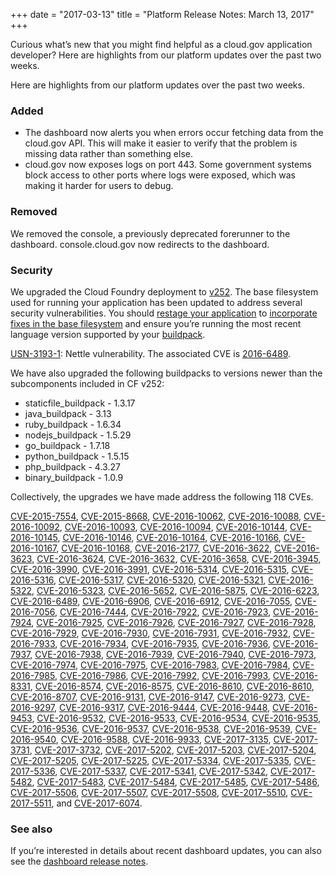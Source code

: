 +++
date = "2017-03-13"
title = "Platform Release Notes: March 13, 2017"
+++

Curious what’s new that you might find helpful as a cloud.gov application developer? Here are highlights from our platform updates over the past two weeks.

<!--more-->

Here are highlights from our platform updates over the past two weeks.

### Added
- The dashboard now alerts you when errors occur fetching data from the cloud.gov API. This will make it easier to verify that the problem is missing data rather than something else.
- cloud.gov now exposes logs on port 443. Some government systems block access to other ports where logs were exposed, which was making it harder for users to debug.

### Removed

We removed the console, a previously deprecated forerunner to the dashboard. console.cloud.gov now redirects to the dashboard.

### Security

We upgraded the Cloud Foundry deployment to [v252](https://github.com/cloudfoundry/cf-release/releases/tag/v252). The base filesystem used for running your application has been updated to address several security vulnerabilities. You should [restage your application](http://cli.cloudfoundry.org/en-US/cf/restage.html) to [incorporate fixes in the base filesystem](https://docs.cloudfoundry.org/devguide/deploy-apps/stacks.html#cli-commands) and ensure you’re running the most recent language version supported by your [buildpack](https://docs.cloudfoundry.org/buildpacks/).

[USN-3193-1](https://www.ubuntu.com/usn/USN-3193-1/): Nettle vulnerability. The associated CVE is [2016-6489](http://people.ubuntu.com/~ubuntu-security/cve/CVE-2016-6489).

We have also upgraded the following buildpacks to versions newer than the subcomponents included in CF v252:

- staticfile_buildpack - 1.3.17
- java_buildpack - 3.13
- ruby_buildpack - 1.6.34
- nodejs_buildpack - 1.5.29
- go_buildpack - 1.7.18
- python_buildpack - 1.5.15
- php_buildpack - 4.3.27
- binary_buildpack - 1.0.9

Collectively, the upgrades we have made address the following 118 CVEs.

[CVE-2015-7554](http://people.canonical.com/~ubuntu-security/cve/2015/CVE-2015-7554.html), [CVE-2015-8668](http://people.canonical.com/~ubuntu-security/cve/2015/CVE-2015-8668.html), [CVE-2016-10062](http://people.canonical.com/~ubuntu-security/cve/2016/CVE-2016-10062.html), [CVE-2016-10088](http://people.canonical.com/~ubuntu-security/cve/2016/CVE-2016-10088.html), [CVE-2016-10092](http://people.canonical.com/~ubuntu-security/cve/2016/CVE-2016-10092.html), [CVE-2016-10093](http://people.canonical.com/~ubuntu-security/cve/2016/CVE-2016-10093.html), [CVE-2016-10094](http://people.canonical.com/~ubuntu-security/cve/2016/CVE-2016-10094.html), [CVE-2016-10144](http://people.canonical.com/~ubuntu-security/cve/2016/CVE-2016-10144.html), [CVE-2016-10145](http://people.canonical.com/~ubuntu-security/cve/2016/CVE-2016-10145.html), [CVE-2016-10146](http://people.canonical.com/~ubuntu-security/cve/2016/CVE-2016-10146.html), [CVE-2016-10164](http://people.canonical.com/~ubuntu-security/cve/2016/CVE-2016-10164.html), [CVE-2016-10166](http://people.canonical.com/~ubuntu-security/cve/2016/CVE-2016-10166.html), [CVE-2016-10167](http://people.canonical.com/~ubuntu-security/cve/2016/CVE-2016-10167.html), [CVE-2016-10168](http://people.canonical.com/~ubuntu-security/cve/2016/CVE-2016-10168.html), [CVE-2016-2177](http://people.canonical.com/~ubuntu-security/cve/2016/CVE-2016-2177.html), [CVE-2016-3622](http://people.canonical.com/~ubuntu-security/cve/2016/CVE-2016-3622.html), [CVE-2016-3623](http://people.canonical.com/~ubuntu-security/cve/2016/CVE-2016-3623.html), [CVE-2016-3624](http://people.canonical.com/~ubuntu-security/cve/2016/CVE-2016-3624.html), [CVE-2016-3632](http://people.canonical.com/~ubuntu-security/cve/2016/CVE-2016-3632.html), [CVE-2016-3658](http://people.canonical.com/~ubuntu-security/cve/2016/CVE-2016-3658.html), [CVE-2016-3945](http://people.canonical.com/~ubuntu-security/cve/2016/CVE-2016-3945.html), [CVE-2016-3990](http://people.canonical.com/~ubuntu-security/cve/2016/CVE-2016-3990.html), [CVE-2016-3991](http://people.canonical.com/~ubuntu-security/cve/2016/CVE-2016-3991.html), [CVE-2016-5314](http://people.canonical.com/~ubuntu-security/cve/2016/CVE-2016-5314.html), [CVE-2016-5315](http://people.canonical.com/~ubuntu-security/cve/2016/CVE-2016-5315.html), [CVE-2016-5316](http://people.canonical.com/~ubuntu-security/cve/2016/CVE-2016-5316.html), [CVE-2016-5317](http://people.canonical.com/~ubuntu-security/cve/2016/CVE-2016-5317.html), [CVE-2016-5320](http://people.canonical.com/~ubuntu-security/cve/2016/CVE-2016-5320.html), [CVE-2016-5321](http://people.canonical.com/~ubuntu-security/cve/2016/CVE-2016-5321.html), [CVE-2016-5322](http://people.canonical.com/~ubuntu-security/cve/2016/CVE-2016-5322.html), [CVE-2016-5323](http://people.canonical.com/~ubuntu-security/cve/2016/CVE-2016-5323.html), [CVE-2016-5652](http://people.canonical.com/~ubuntu-security/cve/2016/CVE-2016-5652.html), [CVE-2016-5875](http://people.canonical.com/~ubuntu-security/cve/2016/CVE-2016-5875.html), [CVE-2016-6223](http://people.canonical.com/~ubuntu-security/cve/2016/CVE-2016-6223.html), [CVE-2016-6489](http://people.canonical.com/~ubuntu-security/cve/2016/CVE-2016-6489.html), [CVE-2016-6906](http://people.canonical.com/~ubuntu-security/cve/2016/CVE-2016-6906.html), [CVE-2016-6912](http://people.canonical.com/~ubuntu-security/cve/2016/CVE-2016-6912.html), [CVE-2016-7055](http://people.canonical.com/~ubuntu-security/cve/2016/CVE-2016-7055.html), [CVE-2016-7056](http://people.canonical.com/~ubuntu-security/cve/2016/CVE-2016-7056.html), [CVE-2016-7444](http://people.canonical.com/~ubuntu-security/cve/2016/CVE-2016-7444.html), [CVE-2016-7922](http://people.canonical.com/~ubuntu-security/cve/2016/CVE-2016-7922.html), [CVE-2016-7923](http://people.canonical.com/~ubuntu-security/cve/2016/CVE-2016-7923.html), [CVE-2016-7924](http://people.canonical.com/~ubuntu-security/cve/2016/CVE-2016-7924.html), [CVE-2016-7925](http://people.canonical.com/~ubuntu-security/cve/2016/CVE-2016-7925.html), [CVE-2016-7926](http://people.canonical.com/~ubuntu-security/cve/2016/CVE-2016-7926.html), [CVE-2016-7927](http://people.canonical.com/~ubuntu-security/cve/2016/CVE-2016-7927.html), [CVE-2016-7928](http://people.canonical.com/~ubuntu-security/cve/2016/CVE-2016-7928.html), [CVE-2016-7929](http://people.canonical.com/~ubuntu-security/cve/2016/CVE-2016-7929.html), [CVE-2016-7930](http://people.canonical.com/~ubuntu-security/cve/2016/CVE-2016-7930.html), [CVE-2016-7931](http://people.canonical.com/~ubuntu-security/cve/2016/CVE-2016-7931.html), [CVE-2016-7932](http://people.canonical.com/~ubuntu-security/cve/2016/CVE-2016-7932.html), [CVE-2016-7933](http://people.canonical.com/~ubuntu-security/cve/2016/CVE-2016-7933.html), [CVE-2016-7934](http://people.canonical.com/~ubuntu-security/cve/2016/CVE-2016-7934.html), [CVE-2016-7935](http://people.canonical.com/~ubuntu-security/cve/2016/CVE-2016-7935.html), [CVE-2016-7936](http://people.canonical.com/~ubuntu-security/cve/2016/CVE-2016-7936.html), [CVE-2016-7937](http://people.canonical.com/~ubuntu-security/cve/2016/CVE-2016-7937.html), [CVE-2016-7938](http://people.canonical.com/~ubuntu-security/cve/2016/CVE-2016-7938.html), [CVE-2016-7939](http://people.canonical.com/~ubuntu-security/cve/2016/CVE-2016-7939.html), [CVE-2016-7940](http://people.canonical.com/~ubuntu-security/cve/2016/CVE-2016-7940.html), [CVE-2016-7973](http://people.canonical.com/~ubuntu-security/cve/2016/CVE-2016-7973.html), [CVE-2016-7974](http://people.canonical.com/~ubuntu-security/cve/2016/CVE-2016-7974.html), [CVE-2016-7975](http://people.canonical.com/~ubuntu-security/cve/2016/CVE-2016-7975.html), [CVE-2016-7983](http://people.canonical.com/~ubuntu-security/cve/2016/CVE-2016-7983.html), [CVE-2016-7984](http://people.canonical.com/~ubuntu-security/cve/2016/CVE-2016-7984.html), [CVE-2016-7985](http://people.canonical.com/~ubuntu-security/cve/2016/CVE-2016-7985.html), [CVE-2016-7986](http://people.canonical.com/~ubuntu-security/cve/2016/CVE-2016-7986.html), [CVE-2016-7992](http://people.canonical.com/~ubuntu-security/cve/2016/CVE-2016-7992.html), [CVE-2016-7993](http://people.canonical.com/~ubuntu-security/cve/2016/CVE-2016-7993.html), [CVE-2016-8331](http://people.canonical.com/~ubuntu-security/cve/2016/CVE-2016-8331.html), [CVE-2016-8574](http://people.canonical.com/~ubuntu-security/cve/2016/CVE-2016-8574.html), [CVE-2016-8575](http://people.canonical.com/~ubuntu-security/cve/2016/CVE-2016-8575.html), [CVE-2016-8610](http://people.canonical.com/~ubuntu-security/cve/2016/CVE-2016-8610.html), [CVE-2016-8610](http://people.canonical.com/~ubuntu-security/cve/2016/CVE-2016-8610.html), [CVE-2016-8707](http://people.canonical.com/~ubuntu-security/cve/2016/CVE-2016-8707.html), [CVE-2016-9131](http://people.canonical.com/~ubuntu-security/cve/2016/CVE-2016-9131.html), [CVE-2016-9147](http://people.canonical.com/~ubuntu-security/cve/2016/CVE-2016-9147.html), [CVE-2016-9273](http://people.canonical.com/~ubuntu-security/cve/2016/CVE-2016-9273.html), [CVE-2016-9297](http://people.canonical.com/~ubuntu-security/cve/2016/CVE-2016-9297.html), [CVE-2016-9317](http://people.canonical.com/~ubuntu-security/cve/2016/CVE-2016-9317.html), [CVE-2016-9444](http://people.canonical.com/~ubuntu-security/cve/2016/CVE-2016-9444.html), [CVE-2016-9448](http://people.canonical.com/~ubuntu-security/cve/2016/CVE-2016-9448.html), [CVE-2016-9453](http://people.canonical.com/~ubuntu-security/cve/2016/CVE-2016-9453.html), [CVE-2016-9532](http://people.canonical.com/~ubuntu-security/cve/2016/CVE-2016-9532.html), [CVE-2016-9533](http://people.canonical.com/~ubuntu-security/cve/2016/CVE-2016-9533.html), [CVE-2016-9534](http://people.canonical.com/~ubuntu-security/cve/2016/CVE-2016-9534.html), [CVE-2016-9535](http://people.canonical.com/~ubuntu-security/cve/2016/CVE-2016-9535.html), [CVE-2016-9536](http://people.canonical.com/~ubuntu-security/cve/2016/CVE-2016-9536.html), [CVE-2016-9537](http://people.canonical.com/~ubuntu-security/cve/2016/CVE-2016-9537.html), [CVE-2016-9538](http://people.canonical.com/~ubuntu-security/cve/2016/CVE-2016-9538.html), [CVE-2016-9539](http://people.canonical.com/~ubuntu-security/cve/2016/CVE-2016-9539.html), [CVE-2016-9540](http://people.canonical.com/~ubuntu-security/cve/2016/CVE-2016-9540.html), [CVE-2016-9588](http://people.canonical.com/~ubuntu-security/cve/2016/CVE-2016-9588.html), [CVE-2016-9933](http://people.canonical.com/~ubuntu-security/cve/2016/CVE-2016-9933.html), [CVE-2017-3135](http://people.canonical.com/~ubuntu-security/cve/2017/CVE-2017-3135.html), [CVE-2017-3731](http://people.canonical.com/~ubuntu-security/cve/2017/CVE-2017-3731.html), [CVE-2017-3732](http://people.canonical.com/~ubuntu-security/cve/2017/CVE-2017-3732.html), [CVE-2017-5202](http://people.canonical.com/~ubuntu-security/cve/2017/CVE-2017-5202.html), [CVE-2017-5203](http://people.canonical.com/~ubuntu-security/cve/2017/CVE-2017-5203.html), [CVE-2017-5204](http://people.canonical.com/~ubuntu-security/cve/2017/CVE-2017-5204.html), [CVE-2017-5205](http://people.canonical.com/~ubuntu-security/cve/2017/CVE-2017-5205.html), [CVE-2017-5225](http://people.canonical.com/~ubuntu-security/cve/2017/CVE-2017-5225.html), [CVE-2017-5334](http://people.canonical.com/~ubuntu-security/cve/2017/CVE-2017-5334.html), [CVE-2017-5335](http://people.canonical.com/~ubuntu-security/cve/2017/CVE-2017-5335.html), [CVE-2017-5336](http://people.canonical.com/~ubuntu-security/cve/2017/CVE-2017-5336.html), [CVE-2017-5337](http://people.canonical.com/~ubuntu-security/cve/2017/CVE-2017-5337.html), [CVE-2017-5341](http://people.canonical.com/~ubuntu-security/cve/2017/CVE-2017-5341.html), [CVE-2017-5342](http://people.canonical.com/~ubuntu-security/cve/2017/CVE-2017-5342.html), [CVE-2017-5482](http://people.canonical.com/~ubuntu-security/cve/2017/CVE-2017-5482.html), [CVE-2017-5483](http://people.canonical.com/~ubuntu-security/cve/2017/CVE-2017-5483.html), [CVE-2017-5484](http://people.canonical.com/~ubuntu-security/cve/2017/CVE-2017-5484.html), [CVE-2017-5485](http://people.canonical.com/~ubuntu-security/cve/2017/CVE-2017-5485.html), [CVE-2017-5486](http://people.canonical.com/~ubuntu-security/cve/2017/CVE-2017-5486.html), [CVE-2017-5506](http://people.canonical.com/~ubuntu-security/cve/2017/CVE-2017-5506.html), [CVE-2017-5507](http://people.canonical.com/~ubuntu-security/cve/2017/CVE-2017-5507.html), [CVE-2017-5508](http://people.canonical.com/~ubuntu-security/cve/2017/CVE-2017-5508.html), [CVE-2017-5510](http://people.canonical.com/~ubuntu-security/cve/2017/CVE-2017-5510.html), [CVE-2017-5511](http://people.canonical.com/~ubuntu-security/cve/2017/CVE-2017-5511.html), and [CVE-2017-6074](http://people.canonical.com/~ubuntu-security/cve/2017/CVE-2017-6074.html).

### See also

If you’re interested in details about recent dashboard updates, you can also see the [dashboard release notes](https://github.com/18F/cg-dashboard/releases).
